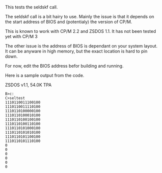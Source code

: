 This tests the seldskf call.

The seldskf call is a bit hairy to use.  Mainly the issue is that it depends on the start address of
BIOS and (potentialy) the version of CP/M.

This is known to work with CP/M 2.2 and ZSDOS 1.1.  It has not been tested yet with CP/M 3

The other issue is the address of BIOS is dependant on your system layout.  It can be anyware in
high memory, but the exact location is hard to pin down.  

For now, edit the BIOS address befor building and running.

Here is a sample output from the code.

ZSDOS v1.1, 54.0K TPA

```
B>c:
C>seltest
1110110011100100
1110110011110100
1110110100000100
1110110100010100
1110110100100100
1110110100110100
1110110101000100
1110110101010100
1110110101100100
1110110101110100
0
0
0
0
0
0
```
